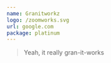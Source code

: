 ```yaml
---
name: Granitworkz
logo: /zoomworks.svg
url: google.com
package: platinum
---
```

> Yeah, it really gran-it-works
